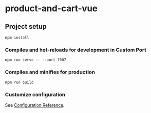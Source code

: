 # product-and-cart-vue

## Project setup
```
npm install
```

### Compiles and hot-reloads for development in Custom Port
```
npm run serve -- --port 7007
```

### Compiles and minifies for production
```
npm run build
```

### Customize configuration
See [Configuration Reference](https://cli.vuejs.org/config/).

